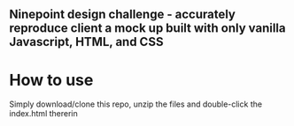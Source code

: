 ## Ninepoint design challenge - accurately reproduce client a mock up built with only vanilla Javascript, HTML, and CSS
# How to use
Simply download/clone this repo, unzip the files and double-click the index.html thererin